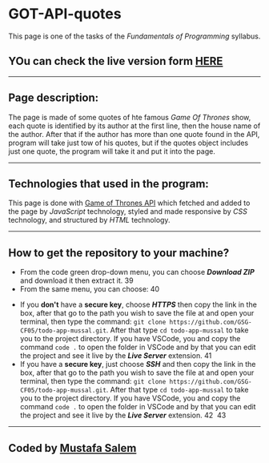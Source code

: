 # GOT-API-quotes

This page is one of the tasks of the _Fundamentals of Programming_ syllabus.

## YOu can check the live version form [HERE](https://moustf.github.io/GOT-API-quoutes/)

---

## Page description:

The page is made of some quotes of hte famous _Game Of Thrones_ show, each quote is identified by its author at the first line, then the house name of the author. After that if the author has more than one quote found in the API, program will take just tow of his quotes, but if the quotes object includes just one quote, the program will take it and put it into the page.

---

## Technologies that used in the program:

This page is done with [Game of Thrones API](https://gameofthronesquotes.xyz/) which fetched and added to the page by _JavaScript_ technology, styled and made responsive by _CSS_ technology, and structured by _HTML_ technology.

---

## How to get the repository to your machine?

- From the code green drop-down menu, you can choose **_Download ZIP_** and download it then extract it.
  39
- From the same menu, you can choose:
  40

* If you **don't** have a **secure key**, choose **_HTTPS_** then copy the link in the box, after that go to the path you wish to save the file at and open your terminal, then type the command: `git clone https://github.com/GSG-CF05/todo-app-mussal.git`. After that type `cd todo-app-mussal` to take you to the project directory. If you have VSCode, you and copy the command `code .` to open the folder in VSCode and by that you can edit the project and see it live by the **_Live Server_** extension.
  41
* If you have a **secure key**, just choose **_SSH_** and then copy the link in the box, after that go to the path you wish to save the file at and open your terminal, then type the command: `git clone https://github.com/GSG-CF05/todo-app-mussal.git`. After that type `cd todo-app-mussal` to take you to the project directory. If you have VSCode, you and copy the command `code .` to open the folder in VSCode and by that you can edit the project and see it live by the **_Live Server_** extension.
  42
  ​
  43

---

## Coded by [Mustafa Salem](https://github.com/moustf)
